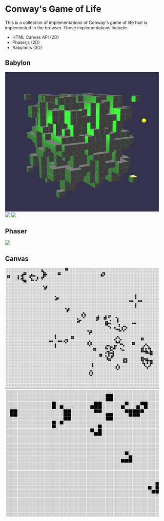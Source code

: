 # Conway's Game of Life

This is a collection of implementations of Conway's game of life that is implemented in the browser.  These implementations include:

- HTML Canvas API (2D)
- Phaserjs (2D)
- Babylonjs (3D)

## Babylon
![](/assets/Screenshot_2.jpg)
![](/assets/cellatomata5.gif)
![](/assets/cellatomata4.gif)

## Phaser
![](/assets/cellatomata3.gif)

## Canvas
![](assets/cellatomata2.gif)
![](assets/cellatomata.gif)